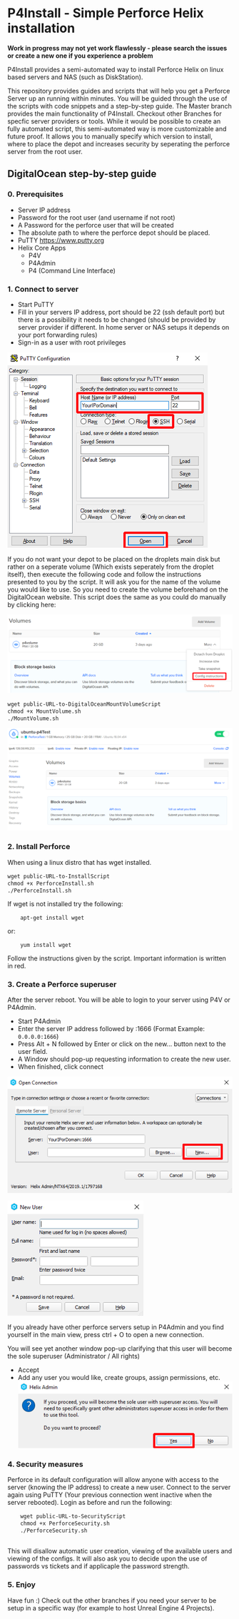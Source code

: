 
# P4Install - Simple Perforce Helix installation
**Work in progress  may not yet work flawlessly - please search the issues or create a new one if you experience a problem**

P4Install provides a semi-automated way to install Perforce Helix on linux based servers and NAS (such as DiskStation).

This repository provides guides and scripts that will help you get a Perforce Server up an running within minutes. You will be guided through the use of the scripts with code snippets and a step-by-step guide. The Master branch provides the main functionality of P4Install. Checkout other Branches for specfic server providers or tools. 
While it would be possible to create an fully automated script, this semi-automated way is more customizable and future proof. It allows you to manually specify which version to install, where to place the depot and increases security by seperating the perforce server from the root user.


## DigitalOcean step-by-step guide
### 0. Prerequisites
 - Server IP address
 - Password for the root user (and username if not root)
 - A Password for the perforce user that will be created
 - The absolute path to where the perforce depot should be placed.
 - PuTTY https://www.putty.org
 - Helix Core Apps
	- P4V
	- P4Admin
	- P4 (Command Line Interface)

### 1. Connect to server
 - Start PuTTY
 - Fill in your servers IP address, port should be 22 (ssh default port) but there is a possibility it needs to be changed (should be provided by server provider if different. In home server or NAS setups it depends on your port forwarding rules)
 - Sign-in as a user with root privileges

![PuTTY Main Window](/docs/images/Putty.png)

 If you do not want your depot to be placed on the droplets main disk but rather on a seperate volume (Which exists seperately from the droplet itself), then execute the following code and follow the instructions presented to you by the script.
 It will ask you for the name of the volume you would like to use. So you need to create the volume beforehand on the DigitalOcean website.
 This script does the same as you could do manually by clicking here:

![DigitalOcean volume config](/docs/images/DO_VolumeConfig.png)

```
wget public-URL-to-DigitalOceanMountVolumeScript
chmod +x MountVolume.sh
./MountVolume.sh
```
![DigitalOcean droplet view](/docs/images/DO_DropletView.png)

### 2. Install Perforce
When using a linux distro that has wget installed.

```
wget public-URL-to-InstallScript
chmod +x PerforceInstall.sh
./PerforceInstall.sh
```

If wget is not installed try the following:

```
    apt-get install wget
```

or:

```
    yum install wget
```

Follow the instructions given by the script. Important information is written in red.

### 3. Create a Perforce superuser
After the server reboot. You will be able to login to your server using P4V or P4Admin.
- Start P4Admin
- Enter the server IP address followed by :1666 (Format Example: `0.0.0.0:1666`)
- Press Alt + N followed by Enter or click on the new... button next to the user field.
- A Window should pop-up requesting information to create the new user.
- When finished, click connect

![P4Admin Connect Window](/docs/images/P4Admin_AddUser.png)

![P4Admin Create User Window](/docs/images/P4Admin_AddUser2.png)

If you already have other perforce servers setup in P4Admin and you find yourself in the main view, press ctrl + O to open a new connection.

You will see yet another window pop-up clarifying that this user will become the sole superuser (Administrator / All rights)
- Accept
- Add any user you would like, create groups, assign permissions, etc.
![Perforce sole superuser window](/docs/images/P4Admin_SoleSuperuser.png)

### 4. Security measures
Perforce in its default configuration will allow anyone with access to the server (knowing the IP address) to create a new user.
Connect to the server again using PuTTY (Your previous connection went inactive when the server rebooted).
Login as before and run the following:

```
    wget public-URL-to-SecurityScript
    chmod +x PerforceSecurity.sh
    ./PerforceSecurity.sh
	
```
This will disallow automatic user creation, viewing of the available users and viewing of the configs.
It will also ask you to decide upon the use of passwords vs tickets and if applicaple the password strength.

### 5. Enjoy
Have fun :)
Check out the other branches if you need your server to be setup in a specific way (for example to host Unreal Engine 4 Projects).
